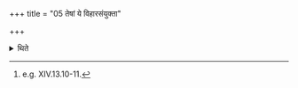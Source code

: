 +++
title = "05 तेषां ये विहारसंयुक्ता"

+++

<details><summary>थिते</summary>

5. One should consider those (formulae) which are connected with the (rituals to be performed in) Vihāra (sacrificial place)[^1] to be (performed) by an āhitāgni (one who has established fires); the others to be performed by both an Āhitāgni as well as a non-Āhitāgni).  


[^1]: e.g. XIV.13.10-11.  

[^2]: e.g. XIV.1.7.   

[^3]: Thus one who has not established fires will have to perform them in the Aupāsana-fire.  
</details>

